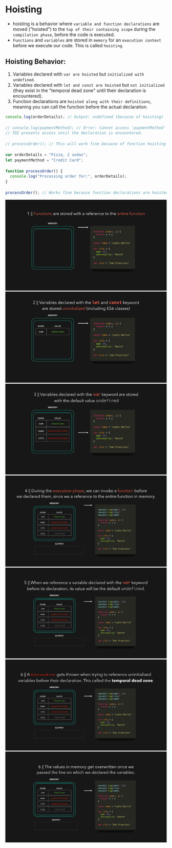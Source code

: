# Hoisting

- hoisting is a behavior where `variable and function declarations` are moved ("hoisted") to the `top of their containing scope` during the `compilation phase`, before the code is executed.
- `Functions` and `variables` are stored in `memory` for an `execution context` before we execute our code. This is called `hoisting`.

## Hoisting Behavior:

1. Variables declared with `var are hoisted` but `initialized with undefined`.
2. Variables declared with `let and const are hoisted` but `not initialized` (they exist in the "temporal dead zone" until their declaration is encountered).
3. Function declarations are `hoisted along with their definitions`, meaning you can call the function before the actual declaration.

```js
console.log(orderDetails); // Output: undefined (because of hoisting)

// console.log(paymentMethod); // Error: Cannot access 'paymentMethod' before initialization
// TDZ prevents access until the declaration is encountered.

// processOrder(); // This will work fine because of function hoisting

var orderDetails = "Pizza, 2 sodas";
let paymentMethod = "Credit Card";

function processOrder() {
  console.log("Processing order for:", orderDetails);
}

processOrder(); // Works fine because function declarations are hoisted
```

![Hoisting](./images/hoisting/hoisting1.gif)
![Hoisting](./images/hoisting/hoisting2.gif)
![Hoisting](./images/hoisting/hoisting3.gif)
![Hoisting](./images/hoisting/hoisting4.gif)
![Hoisting](./images/hoisting/hoisting5.gif)
![Hoisting](./images/hoisting/hoisting6.gif)
![Hoisting](./images/hoisting/hoisting7.gif)
